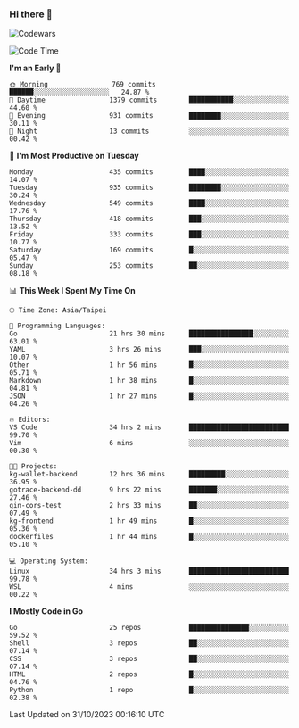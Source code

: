### Hi there 👋

![Codewars](https://www.codewars.com/users/omegaatt36/badges/small)

<!--START_SECTION:waka-->
![Code Time](http://img.shields.io/badge/Code%20Time-1%2C885%20hrs%208%20mins-blue)

**I'm an Early 🐤** 

```text
🌞 Morning                769 commits         ██████░░░░░░░░░░░░░░░░░░░   24.87 % 
🌆 Daytime                1379 commits        ███████████░░░░░░░░░░░░░░   44.60 % 
🌃 Evening                931 commits         ████████░░░░░░░░░░░░░░░░░   30.11 % 
🌙 Night                  13 commits          ░░░░░░░░░░░░░░░░░░░░░░░░░   00.42 % 
```
📅 **I'm Most Productive on Tuesday** 

```text
Monday                   435 commits         ████░░░░░░░░░░░░░░░░░░░░░   14.07 % 
Tuesday                  935 commits         ████████░░░░░░░░░░░░░░░░░   30.24 % 
Wednesday                549 commits         ████░░░░░░░░░░░░░░░░░░░░░   17.76 % 
Thursday                 418 commits         ███░░░░░░░░░░░░░░░░░░░░░░   13.52 % 
Friday                   333 commits         ███░░░░░░░░░░░░░░░░░░░░░░   10.77 % 
Saturday                 169 commits         █░░░░░░░░░░░░░░░░░░░░░░░░   05.47 % 
Sunday                   253 commits         ██░░░░░░░░░░░░░░░░░░░░░░░   08.18 % 
```


📊 **This Week I Spent My Time On** 

```text
🕑︎ Time Zone: Asia/Taipei

💬 Programming Languages: 
Go                       21 hrs 30 mins      ████████████████░░░░░░░░░   63.01 % 
YAML                     3 hrs 26 mins       ███░░░░░░░░░░░░░░░░░░░░░░   10.07 % 
Other                    1 hr 56 mins        █░░░░░░░░░░░░░░░░░░░░░░░░   05.71 % 
Markdown                 1 hr 38 mins        █░░░░░░░░░░░░░░░░░░░░░░░░   04.81 % 
JSON                     1 hr 27 mins        █░░░░░░░░░░░░░░░░░░░░░░░░   04.26 % 

🔥 Editors: 
VS Code                  34 hrs 2 mins       █████████████████████████   99.70 % 
Vim                      6 mins              ░░░░░░░░░░░░░░░░░░░░░░░░░   00.30 % 

🐱‍💻 Projects: 
kg-wallet-backend        12 hrs 36 mins      █████████░░░░░░░░░░░░░░░░   36.95 % 
gotrace-backend-dd       9 hrs 22 mins       ███████░░░░░░░░░░░░░░░░░░   27.46 % 
gin-cors-test            2 hrs 33 mins       ██░░░░░░░░░░░░░░░░░░░░░░░   07.49 % 
kg-frontend              1 hr 49 mins        █░░░░░░░░░░░░░░░░░░░░░░░░   05.36 % 
dockerfiles              1 hr 44 mins        █░░░░░░░░░░░░░░░░░░░░░░░░   05.10 % 

💻 Operating System: 
Linux                    34 hrs 3 mins       █████████████████████████   99.78 % 
WSL                      4 mins              ░░░░░░░░░░░░░░░░░░░░░░░░░   00.22 % 
```

**I Mostly Code in Go** 

```text
Go                       25 repos            ███████████████░░░░░░░░░░   59.52 % 
Shell                    3 repos             ██░░░░░░░░░░░░░░░░░░░░░░░   07.14 % 
CSS                      3 repos             ██░░░░░░░░░░░░░░░░░░░░░░░   07.14 % 
HTML                     2 repos             █░░░░░░░░░░░░░░░░░░░░░░░░   04.76 % 
Python                   1 repo              █░░░░░░░░░░░░░░░░░░░░░░░░   02.38 % 
```




 Last Updated on 31/10/2023 00:16:10 UTC
<!--END_SECTION:waka-->

<!--
**omegaatt36/omegaatt36** is a ✨ _special_ ✨ repository because its `README.md` (this file) appears on your GitHub profile.

Here are some ideas to get you started:

- 🔭 I’m currently working on ...
- 🌱 I’m currently learning ...
- 👯 I’m looking to collaborate on ...
- 🤔 I’m looking for help with ...
- 💬 Ask me about ...
- 📫 How to reach me: ...
- 😄 Pronouns: ...
- ⚡ Fun fact: ...
-->
